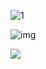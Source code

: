 ![1](https://images.zsxq.com/FiVJhS9_IvJY1rE1wCYWhitzlodQ?e=1906272000&token=kIxbL07-8jAj8w1n4s9zv64FuZZNEATmlU_Vm6zD:DxX6zR_4P3qgpGQF0zLtCpTDWiY=)

![img](https://images.zsxq.com/FhXlTrCdkcWbDHbDgeP6wkcanFNQ?e=1906272000&token=kIxbL07-8jAj8w1n4s9zv64FuZZNEATmlU_Vm6zD:xvRrGreEyTlTIOhL49D-NvMyTOw=)

![](https://images.zsxq.com/lneP_v2aIvuogzQ1N2d2IP4uhREs?e=1906272000&token=kIxbL07-8jAj8w1n4s9zv64FuZZNEATmlU_Vm6zD:Mp9FApRRYtrmmEu8epqJ52NzHMo=)